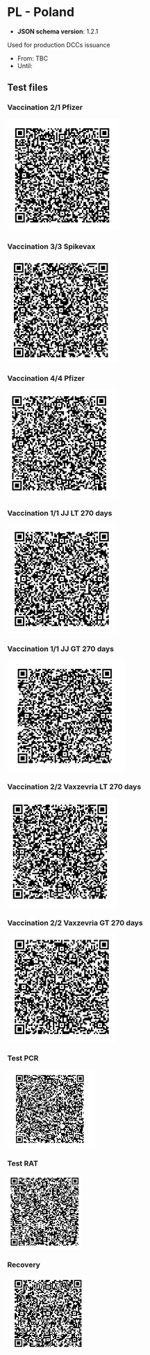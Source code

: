 # PL - Poland

* **JSON schema version**: 1.2.1

Used for production DCCs issuance
* From: TBC
* Until:

## Test files

### Vaccination 2/1 Pfizer

![VAC-1](VAC_2_1_Pfizer.png)

### Vaccination 3/3 Spikevax

![VAC-2](VAC_3_3_Spikevax.png)

### Vaccination 4/4 Pfizer

![VAC-3](VAC_4_4_Pfizer.png)

### Vaccination 1/1 JJ LT 270 days

![VAC-4](VAC_1_1_JJ_LT_270.png)

### Vaccination 1/1 JJ GT 270 days

![VAC-5](VAC_1_1_JJ_GT_270.png)

### Vaccination 2/2 Vaxzevria LT 270 days

![VAC-6](VAC_2_2_Vaxzevria_LT_270.png)

### Vaccination 2/2 Vaxzevria GT 270 days

![VAC-7](VAC_2_2_Vaxzevria_GT_270.png)

### Test PCR

![TEST-1](TEST_PCR.png)

### Test RAT

![TEST-2](TEST_RAT.png)

### Recovery

![REC](REC.png)
